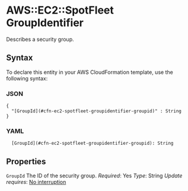 # AWS::EC2::SpotFleet GroupIdentifier<a name="aws-properties-ec2-spotfleet-spotfleetrequestconfigdata-launchspecifications-securitygroups"></a>

Describes a security group\.

## Syntax<a name="aws-properties-ec2-spotfleet-spotfleetrequestconfigdata-launchspecifications-securitygroups-syntax"></a>

To declare this entity in your AWS CloudFormation template, use the following syntax:

### JSON<a name="aws-properties-ec2-spotfleet-spotfleetrequestconfigdata-launchspecifications-securitygroups-syntax.json"></a>

```
{
  "[GroupId](#cfn-ec2-spotfleet-groupidentifier-groupid)" : String
}
```

### YAML<a name="aws-properties-ec2-spotfleet-spotfleetrequestconfigdata-launchspecifications-securitygroups-syntax.yaml"></a>

```
  [GroupId](#cfn-ec2-spotfleet-groupidentifier-groupid): String
```

## Properties<a name="aws-properties-ec2-spotfleet-spotfleetrequestconfigdata-launchspecifications-securitygroups-properties"></a>

`GroupId`  <a name="cfn-ec2-spotfleet-groupidentifier-groupid"></a>
The ID of the security group\.
*Required*: Yes
*Type*: String
*Update requires*: [No interruption](https://docs.aws.amazon.com/AWSCloudFormation/latest/UserGuide/using-cfn-updating-stacks-update-behaviors.html#update-no-interrupt)
